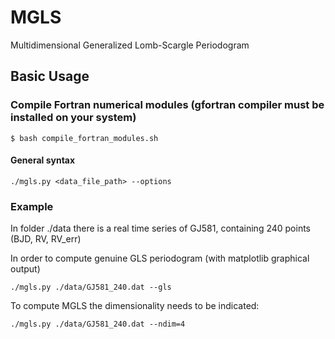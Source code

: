 # MGLS
Multidimensional Generalized Lomb-Scargle Periodogram

## Basic Usage

### Compile Fortran numerical modules (gfortran compiler must be installed on your system)

    $ bash compile_fortran_modules.sh

#### General syntax

    ./mgls.py <data_file_path> --options
    
### Example
In folder ./data there is a real time series of GJ581, containing 240 points (BJD, RV, RV_err) 

In order to compute genuine GLS periodogram (with matplotlib graphical output)

    ./mgls.py ./data/GJ581_240.dat --gls
    
To compute MGLS the dimensionality needs to be indicated:

    ./mgls.py ./data/GJ581_240.dat --ndim=4
    
    
